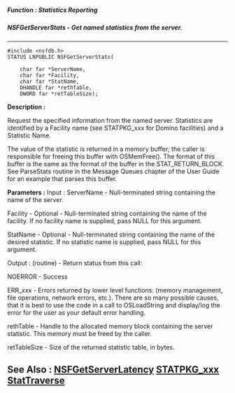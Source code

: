 ##### Function : Statistics Reporting
##### NSFGetServerStats - Get named statistics from the server.
---
```
#include <nsfdb.h>
STATUS LNPUBLIC NSFGetServerStats(

	char far *ServerName,
	char far *Facility,
	char far *StatName,
	DHANDLE far *rethTable,
	DWORD far *retTableSize);
```
**Description :**

Request the specified information from the named server.  Statistics are 
identified by a Facility name (see STATPKG_xxx for Domino facilities) and a 
Statistic Name.

The value of the statistic is returned in a memory buffer;  the caller is 
responsible for freeing this buffer with OSMemFree().  The format of this 
buffer is the same as the format of the buffer in the STAT_RETURN_BLOCK.  See 
ParseStats routine in the Message Queues chapter of the User Guide for an 
example that parses this buffer.

**Parameters :**
Input :
ServerName  -  Null-terminated string containing the name of the server.

Facility  -  Optional - Null-terminated string containing the name of the facility.  If no facility name is supplied, pass NULL for this argument.

StatName  -  Optional -  Null-terminated string containing the name of the desired statistic.  If no statistic name is supplied, pass NULL for this argument.

Output :
(routine)  -  Return status from this call:

NOERROR - Success

ERR_xxx - Errors returned by lower level functions: (memory management, file operations, network errors, etc.).  There are so many possible causes, that it is best to use the code in a call to OSLoadString and display/log the error for the user as your default error handling.


rethTable  -  Handle to the allocated memory block containing the server statistic.  This memory must be freed by the caller.

retTableSize  -  Size of the returned statistic table, in bytes.


**See Also :**
[NSFGetServerLatency](/domino-c-api-docs/reference/Func/NSFGetServerLatency)
[STATPKG_xxx](/domino-c-api-docs/reference/Symb/STATPKG_xxx)
[StatTraverse](/domino-c-api-docs/reference/Func/StatTraverse)
---
